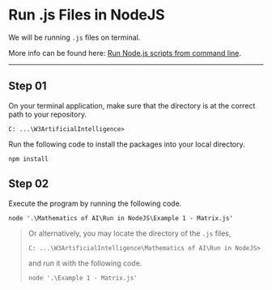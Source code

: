# **Run .js Files in NodeJS**

We will be running `.js` files on terminal.

More info can be found here: [Run Node.js scripts from command line](https://nodejs.dev/learn/run-nodejs-scripts-from-the-command-line).

---

## **Step 01**

On your terminal application, make sure that the directory is at the correct path to your repository. 

    C: ...\W3ArtificialIntelligence>

Run the following code to install the packages into your local directory.

    npm install

## **Step 02**

Execute the program by running the following code.

    node '.\Mathematics of AI\Run in NodeJS\Example 1 - Matrix.js'

> Or alternatively, you may locate the directory of the `.js` files, 
> 
>     C: ...\W3ArtificialIntelligence\Mathematics of AI\Run in NodeJS>
> 
> and run it with the following code.
> 
>     node '.\Example 1 - Matrix.js'